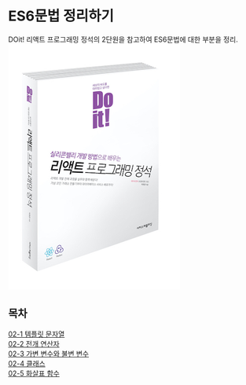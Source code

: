 # ES6문법 정리하기
DOit! 리액트 프로그래밍 정석의 2단원을 참고하여 ES6문법에 대한 부분을 정리.
![reactBook](./images/bookCover.jpg)

## 목차
[02-1 템플릿 문자열](#02-1-템플릿-문자열)<br/>
[02-2 전개 연산자](#정리#02-2-전개-연산자)<br/>
[02-3 가변 변수와 불변 변수](#정리#02-3-가변-변수와-불변-변수)<br/>
[02-4 클래스](#정리#02-4-클래스)<br/>
[02-5 화살표 함수](#정리#02-5-화살표-함수)<br/>
